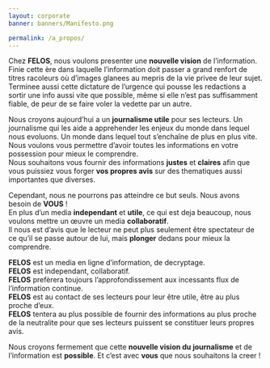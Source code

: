 ```yaml
---
layout: corporate
banner: banners/Manifesto.png

permalink: /a_propos/
---
```


Chez **FELOS**, nous voulons presenter une **nouvelle vision** de l’information. Finie cette ère dans laquelle l’information doit passer a grand renfort de titres racoleurs où d’images glanees au mepris de la vie privee de leur sujet. Terminee aussi cette dictature de l’urgence qui pousse les redactions a sortir une info aussi vite que possible, même si elle n’est pas suffisamment fiable, de peur de se faire voler la vedette par un autre.

Nous croyons aujourd’hui a un **journalisme utile** pour ses lecteurs. Un journalisme qui les aide a apprehender les enjeux du monde dans lequel nous evoluons. Un monde dans lequel tout s’enchaîne de plus en plus vite. Nous voulons vous permettre d’avoir toutes les informations en votre possession pour mieux le comprendre.  
Nous souhaitons vous fournir des informations **justes** et **claires** afin que vous puissiez vous forger **vos propres avis** sur des thematiques aussi importantes que diverses.

Cependant, nous ne pourrons pas atteindre ce but seuls. Nous avons besoin de **VOUS** !  
En plus d’un media **independant** et **utile**, ce qui est deja beaucoup, nous voulons mettre un œuvre un media **collaboratif**.  
Il nous est d’avis que le lecteur ne peut plus seulement être spectateur de ce qu’il se passe autour de lui, mais **plonger** dedans pour mieux la comprendre.

**FELOS** est un media en ligne d’information, de decryptage.  
**FELOS** est independant, collaboratif.  
**FELOS** prefèrera toujours l’approfondissement aux incessants flux de l’information continue.  
**FELOS** est au contact de ses lecteurs pour leur être utile, être au plus proche d’eux.  
**FELOS** tentera au plus possible de fournir des informations au plus proche de la neutralite pour que ses lecteurs puissent se constituer leurs propres avis.  

Nous croyons fermement que cette **nouvelle vision du journalisme** et de l’information est **possible**. Et c’est avec **vous** que nous souhaitons la creer !